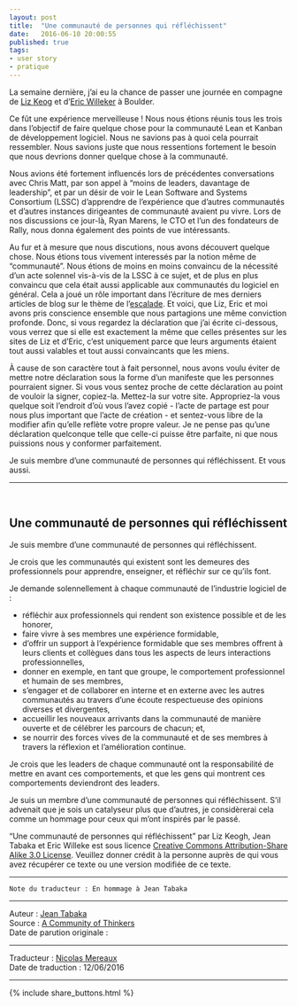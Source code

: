 ```yaml
---
layout: post
title:  "Une communauté de personnes qui réfléchissent"
date:   2016-06-10 20:00:55
published: true
tags:
- user story
- pratique
---
```


La semaine dernière, j’ai eu la chance de passer une journée en compagne de [Liz Keog](http://lizkeogh.com/) et d’[Eric Willeker](http://ericwilleke.com/) à Boulder.

Ce fût une expérience merveilleuse ! Nous nous étions réunis tous les trois dans l’objectif de faire quelque chose pour la communauté Lean et Kanban de développement logiciel. Nous ne savions pas à quoi cela pourrait ressembler. Nous savions juste que nous ressentions fortement le besoin que nous devrions donner quelque chose à la communauté.

Nous avions été fortement influencés lors de précédentes conversations avec Chris Matt, par son appel à “moins de leaders, davantage de leadership”, et par un désir de voir le Lean Software and Systems Consortium (LSSC) d’apprendre de l’expérience que d’autres communautés et d’autres instances dirigeantes de communauté avaient pu vivre. Lors de nos discussions ce jour-là, Ryan Marens, le CTO et l’un des fondateurs de Rally, nous donna également des points de vue intéressants.

Au fur et à mesure que nous discutions, nous avons découvert quelque chose. Nous étions tous vivement interessés par la notion même de “communauté”. Nous étions de moins en moins convaincu de la nécessité d’un acte solennel vis-à-vis de la LSSC à ce sujet, et de plus en plus convaincu que cela était aussi applicable aux communautés du logiciel en général. Cela a joué un rôle important dans l’écriture de mes derniers articles de blog sur le thème de l’[escalade](http://www.rallydev.com/agileblog/2009/12/escalation-is-killing-our-healthy-conflict-in-agile/). Et voici, que Liz, Eric et moi avons pris conscience ensemble que nous partagions une même conviction profonde. Donc, si vous regardez la déclaration que j’ai écrite ci-dessous, vous verrez que si elle est exactement la même que celles présentes sur les sites de Liz et d’Eric, c’est uniquement parce que leurs arguments étaient tout aussi valables et tout aussi convaincants que les miens.

À cause de son caractère tout à fait personnel, nous avons voulu éviter de mettre notre déclaration sous la forme d’un manifeste que les personnes pourraient signer. Si vous vous sentez proche de cette déclaration au point de vouloir la signer, copiez-la. Mettez-la sur votre site. Appropriez-la vous quelque soit l’endroit d’où vous l’avez copié - l’acte de partage est pour nous plus important que l’acte de création - et sentez-vous libre de la modifier afin qu’elle reflète votre propre valeur. Je ne pense pas qu’une déclaration quelconque telle que celle-ci puisse être parfaite, ni que nous puissions nous y conformer parfaitement.

Je suis membre d’une communauté de personnes qui réfléchissent. Et vous aussi.

---
&nbsp;  

## Une communauté de personnes qui réfléchissent

Je suis membre d’une communauté de personnes qui réfléchissent.

Je crois que les communautés qui existent sont les demeures des professionnels pour apprendre, enseigner, et réfléchir sur ce qu’ils font.

Je demande solennellement à chaque communauté de l’industrie logiciel de :

* réfléchir aux professionnels qui rendent son existence possible et de les honorer,
* faire vivre à ses membres une expérience formidable,
* d’offrir un support à l’expérience formidable que ses membres offrent à leurs clients et collègues dans tous les aspects de leurs interactions professionnelles,
* donner en exemple, en tant que groupe, le comportement professionnel et humain de ses membres,
* s’engager et de collaborer en interne et en externe avec les autres communautés au travers d’une écoute respectueuse des opinions diverses et divergentes,
* accueillir les nouveaux arrivants dans la communauté de manière ouverte et de célébrer les parcours de chacun; et,
* se nourrir des forces vives de la communauté et de ses membres à travers la réflexion et l’amélioration continue.

Je crois que les leaders de chaque communauté ont la responsabilité de mettre en avant ces comportements, et que les gens qui montrent ces comportements deviendront des leaders.

Je suis un membre d’une communauté de personnes qui réfléchissent. S’il advenait que je sois un catalyseur plus que d’autres, je considèrerai cela comme un hommage pour ceux qui m’ont inspirés par le passé.

“Une communauté de personnes qui réfléchissent” par Liz Keogh, Jean Tabaka et Eric Willeke est sous licence [Creative Commons Attribution-Share Alike 3.0 License](http://creativecommons.org/licenses/by-sa/3.0/us/). Veuillez donner crédit à la personne auprès de qui vous avez récupérer ce texte ou une version modifiée de ce texte.

---  

`Note du traducteur : En hommage à Jean Tabaka`

---
Auteur : [Jean Tabaka](https://www.rallydev.com/blog/agile/community-thinkers)  
Source : [A Community of Thinkers ](https://www.infoq.com/news/2015/03/no-estimate)  
Date de parution originale :   

---
Traducteur : [Nicolas Mereaux](http://www.les-traducteurs-agiles.org/traducteurs/)  
Date de traduction : 12/06/2016  

---

{% include share_buttons.html %}
